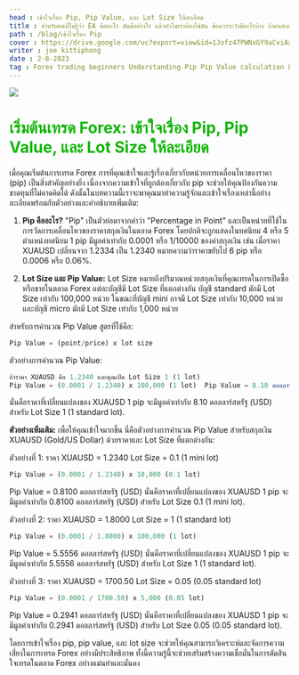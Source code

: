 ```yaml
---
head : เข้าใจเรื่อง Pip, Pip Value, และ Lot Size ให้ละเอียด
title : สำหรับคนที่ไม่รู้ว่า EA คืออะไร มันดีอย่างไร แล้วทำไมเราต้องใช่มัน ข้อควรระวังมีอะไรบ้าง ถ้าคนสงสัย บทความนี้มีคำตอบเข้าไปอ่านเลย
path : /blog/เข้าใจเรื่อง Pip
cover : https://drive.google.com/uc?export=view&id=1Jofz47PWNxGY9aCviAab3K5rykW3cizL
writer : joe kittiphong
date : 2-8-2023
tag : Forex trading beginners Understanding Pip Pip Value calculation Lot Size explanation Forex market basics Percentage in Point (pip) Forex trading concepts Forex trading guide Forex trading education Pip calculation example Lot Size and risk management Pip Value significance Forex trading terminology Currency pair movement Forex trading fundamentals
---
```



![](https://drive.google.com/uc?export=view&id=1Jofz47PWNxGY9aCviAab3K5rykW3cizL)
<!-- ![](../content-image/blog-3.png) -->

# <font color=#0fb503>เริ่มต้นเทรด Forex: เข้าใจเรื่อง Pip, Pip Value, และ Lot Size ให้ละเอียด</font>


เมื่อคุณเริ่มต้นการเทรด Forex การที่คุณเข้าใจและรู้เรื่องเกี่ยวกับหน่วยการเคลื่อนไหวของราคา (pip) เป็นสิ่งสำคัญอย่างยิ่ง เนื่องจากความเข้าใจที่ถูกต้องเกี่ยวกับ pip จะช่วยให้คุณป้องกันความขาดทุนที่ไม่คาดคิดได้ ดังนั้นในบทความนี้เราจะพาคุณมาทำความรู้จักและเข้าใจเรื่องเหล่านี้อย่างละเอียดพร้อมกับตัวอย่างและคำอธิบายเพิ่มเติม:

1. **Pip คืออะไร?**
"Pip" เป็นตัวย่อมาจากคำว่า "Percentage in Point" และเป็นหน่วยที่ใช้ในการวัดการเคลื่อนไหวของราคาสกุลเงินในตลาด Forex โดยปกติจะถูกแสดงในทศนิยม 4 หรือ 5 ตำแหน่งทศนิยม 1 pip มีมูลค่าเท่ากับ 0.0001 หรือ 1/10000 ของค่าสกุลเงิน เช่น เมื่อราคา XUAUSD เปลี่ยนจาก 1.2334 เป็น 1.2340 หมายความว่าราคาขยับไป 6 pip หรือ 0.0006 หรือ 0.06%.

2. **Lot Size และ Pip Value:**
Lot Size หมายถึงปริมาณหน่วยสกุลเงินที่คุณเทรดในการเปิดซื้อหรือขายในตลาด Forex แต่ละบัญชีมี Lot Size ที่แตกต่างกัน 
บัญชี standard มักมี Lot Size เท่ากับ 100,000 หน่วย 
ในขณะที่บัญชี mini อาจมี Lot Size เท่ากับ 10,000 หน่วย 
และบัญชี micro มักมี Lot Size เท่ากับ 1,000 หน่วย

 สำหรับการคำนวณ Pip Value สูตรที่ใช้คือ:
```js
Pip Value = (point/price) x lot size
```

ตัวอย่างการคำนวณ Pip Value:
```js
ถ้าราคา XUAUSD คือ 1.2340 และคุณเปิด Lot Size 1 (1 lot)
Pip Value = (0.0001 / 1.2340) x 100,000 (1 lot)  Pip Value = 8.10 ดอลลาร์สหรัฐ (USD)
```
นั่นคือราคาที่เปลี่ยนแปลงของ XUAUSD 1 pip จะมีมูลค่าเท่ากับ 8.10 ดอลลาร์สหรัฐ (USD) สำหรับ Lot Size 1 (1 standard lot).

**ตัวอย่างเพิ่มเติม:**
เพื่อให้คุณเข้าใจมากขึ้น นี่คือตัวอย่างการคำนวณ Pip Value สำหรับสกุลเงิน XUAUSD (Gold/US Dollar) ด้วยราคาและ Lot Size ที่แตกต่างกัน:

ตัวอย่างที่ 1: ราคา XUAUSD = 1.2340 Lot Size = 0.1 (1 mini lot)
```js
Pip Value = (0.0001 / 1.2340) x 10,000 (0.1 lot) 
```
Pip Value = 0.8100 ดอลลาร์สหรัฐ (USD)
นั่นคือราคาที่เปลี่ยนแปลงของ XUAUSD 1 pip จะมีมูลค่าเท่ากับ 0.8100 ดอลลาร์สหรัฐ (USD) สำหรับ Lot Size 0.1 (1 mini lot).

ตัวอย่างที่ 2: ราคา XUAUSD = 1.8000 Lot Size = 1 (1 standard lot)
```js
Pip Value = (0.0001 / 1.8000) x 100,000 (1 lot) 
```
Pip Value = 5.5556 ดอลลาร์สหรัฐ (USD)
นั่นคือราคาที่เปลี่ยนแปลงของ XUAUSD 1 pip จะมีมูลค่าเท่ากับ 5.5556 ดอลลาร์สหรัฐ (USD) สำหรับ Lot Size 1 (1 standard lot).

ตัวอย่างที่ 3: ราคา XUAUSD = 1700.50 Lot Size = 0.05 (0.05 standard lot)
```js
Pip Value = (0.0001 / 1700.50) x 5,000 (0.05 lot) 
```
Pip Value = 0.2941 ดอลลาร์สหรัฐ (USD)
นั่นคือราคาที่เปลี่ยนแปลงของ XUAUSD 1 pip จะมีมูลค่าเท่ากับ 0.2941 ดอลลาร์สหรัฐ (USD) สำหรับ Lot Size 0.05 (0.05 standard lot).

โดยการเข้าใจเรื่อง pip, pip value, และ lot size จะช่วยให้คุณสามารถวิเคราะห์และจัดการความเสี่ยงในการเทรด Forex อย่างมีประสิทธิภาพ ทั้งนี้ความรู้นี้จะช่วยเสริมสร้างความเชื่อมั่นในการตัดสินใจเทรดในตลาด Forex อย่างแม่นยำและมั่นคง
